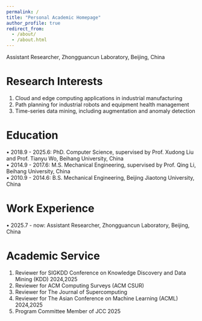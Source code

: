 ```yaml
---
permalink: /
title: "Personal Academic Homepage"
author_profile: true
redirect_from: 
  - /about/
  - /about.html
---
```


Assistant Researcher, Zhongguancun Laboratory, Beijing, China

Research Interests
======
1. Cloud and edge computing applications in industrial manufacturing
2. Path planning for industrial robots and equipment health management
3. Time-series data mining, including augmentation and anomaly detection

Education
======
&bull; 2018.9 - 2025.6:    PhD. Computer Science, supervised by Prof. Xudong Liu and Prof. Tianyu Wo, Beihang University, China   
&bull; 2014.9 - 2017.6:    M.S. Mechanical Engineering, supervised by Prof. Qing Li, Beihang University, China  
&bull; 2010.9 - 2014.6:    B.S. Mechanical Engineering, Beijing Jiaotong University, China   

Work Experience
======
&bull; 2025.7 - now:    Assistant Researcher, Zhongguancun Laboratory, Beijing, China  

Academic Service
======
1. Reviewer for SIGKDD Conference on Knowledge Discovery and Data Mining (KDD) 2024,2025
2. Reviewer for ACM Computing Surveys (ACM CSUR)
3. Reviewer for The Journal of Supercomputing
4. Reviewer for The Asian Conference on Machine Learning (ACML) 2024,2025
5. Program Committee Member of JCC 2025
